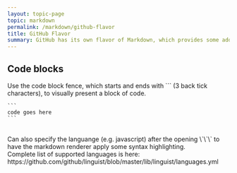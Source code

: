 ```yaml
---
layout: topic-page
topic: markdown
permalink: /markdown/github-flavor
title: GitHub Flavor
summary: GitHub has its own flavor of Markdown, which provides some additional functionality
---
```


## Code blocks
Use the code block fence, which starts and ends with \`\`\` (3 back tick characters), to visually present a block of code.
````
```
code goes here
```
````
<br/>
Can also specify the languange (e.g. javascript) after the opening \`\`\` to have the markdown renderer apply some syntax highlighting.
<br/>
Complete list of supported languages is here: 
https://github.com/github/linguist/blob/master/lib/linguist/languages.yml
